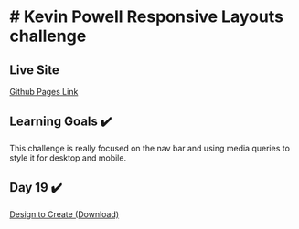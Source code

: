 # # Kevin Powell Responsive Layouts challenge

## Live Site
[Github Pages Link](https://patrick-dolan.github.io/kp-responsivelayouts-d19/)

## Learning Goals ✔️
This challenge is really focused on the nav bar and using media queries to style it for desktop and mobile. 
## Day 19 ✔️
[Design to Create (Download)](https://courses.kevinpowell.co/rails/active_storage/blobs/redirect/eyJfcmFpbHMiOnsibWVzc2FnZSI6IkJBaHBBOTVpRkE9PSIsImV4cCI6bnVsbCwicHVyIjoiYmxvYl9pZCJ9fQ==--7d3ed8e2eba900853a57de6db5673c3736707a69/navigation-challenges.pdf?disposition=attachment)

<!-- ✔️ -->